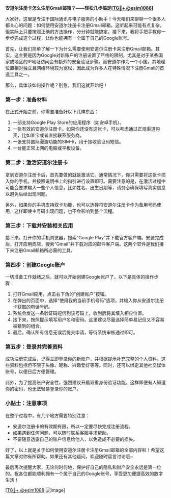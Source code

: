 **安道尔注册卡怎么注册Gmail邮箱？——轻松几步搞定[[TG💪+ @esim1088](https://t.me/s/esim1088)]**

大家好，这里是专注于国际通讯与电子服务的小助手！今天咱们来聊聊一个很多人都关心的问题：如何使用安道尔注册卡注册Gmail邮箱。这听起来可能有点复杂，但实际上只要按照正确的方法操作，分分钟就能搞定。接下来，我将手把手教你一步步完成这个过程，让你也能拥有一个属于自己的Google账号。

首先，让我们简单了解一下为什么需要使用安道尔注册卡来注册Gmail邮箱。其实，这主要是因为Google对新账户的注册设置了严格的限制，尤其是对于某些国家或地区的IP地址访问会有额外的安全验证步骤。而安道尔作为一个小国，其地理位置相对独立且网络环境较为宽松，因此成为许多人在特殊情况下注册Gmail的首选工具之一。

那么，具体该如何操作呢？别急，我们这就开始吧！

### 第一步：准备材料

在正式开始之前，你需要准备好以下几样东西：
1. 一部支持Google Play Store的应用程序（如安卓手机）。
2. 一张有效的安道尔注册卡。如果你还没有这张卡，可以考虑通过正规渠道购买，比如某宝或者直接联系服务商。
3. 一张支持国际漫游功能的SIM卡，用于接收验证码短信。
4. 一台能正常上网的电脑或平板设备。

### 第二步：激活安道尔注册卡

拿到安道尔注册卡后，首先要做的就是激活它。通常情况下，你只需要将这张卡插入你的手机，并按照说明书上的指引进行设置即可。需要注意的是，在激活过程中可能会要求输入一些个人信息，比如姓名、出生日期等，请务必确保填写真实信息以避免后续出现问题。

另外，如果你的手机支持双卡功能，也可以选择将安道尔注册卡作为备用号码使用，这样即使主号码出现问题，也不会影响到整个流程。

### 第三步：下载并安装相关应用

接下来，打开你的手机浏览器，搜索“Google Play”并下载官方客户端。安装完成后，打开应用商店，搜索“Gmail”并下载对应的邮件客户端。这两个软件是我们接下来注册Gmail邮箱所必需的工具。

### 第四步：创建Google账户

一切准备工作就绪之后，就可以开始创建Google账户了。以下是具体的操作步骤：

1. 打开Gmail应用，点击右下角的“创建账户”按钮。
2. 在弹出的页面中，选择“使用我的当前手机号码”选项，并输入你从安道尔注册卡获取的电话号码。
3. 系统会发送一条验证码短信到该号码上，收到后将其填入相应位置。
4. 接下来，按照提示填写用户名和密码。这里建议尽量选择简单易记但又不容易被猜到的组合。
5. 最后，确认所有信息无误后提交申请，等待系统审核通过即可。

### 第五步：登录并完善资料

成功注册完成后，记得立即登录你的新账户，并根据提示补充完整的个人资料。这些资料包括但不限于头像、昵称、兴趣爱好等等。同时，还可以绑定其他社交媒体账号，以便日后方便管理。

此外，为了提高账户安全性，强烈建议开启双重身份验证功能。这样即便有人知道你的密码，也无法轻易登录你的账户。

### 小贴士：注意事项

在整个过程中，有几个地方需要特别注意：
- 安道尔注册卡的有效期有限，所以一定要尽快完成注册流程。
- 如果遇到任何问题，可以随时联系客服寻求帮助。
- 不要随意透露自己的账户信息给他人，以免造成不必要的损失。

好了，以上就是关于如何使用安道尔注册卡注册Gmail邮箱的全部内容啦！希望这篇文章对你有所帮助。如果还有其他疑问，欢迎随时留言讨论哦~

最后再次提醒大家，无论何时何地，保护好自己的隐私和财产安全永远是第一位的。祝各位都能顺利拥有一个属于自己的Google账号，享受更加便捷高效的数字生活！

[[TG💪+ @esim1088](https://t.me/s/esim1088) ![Image](https://i.postimg.cc/4NQfJmqS/Snipaste-2025-05-13-00-14-12.png)]